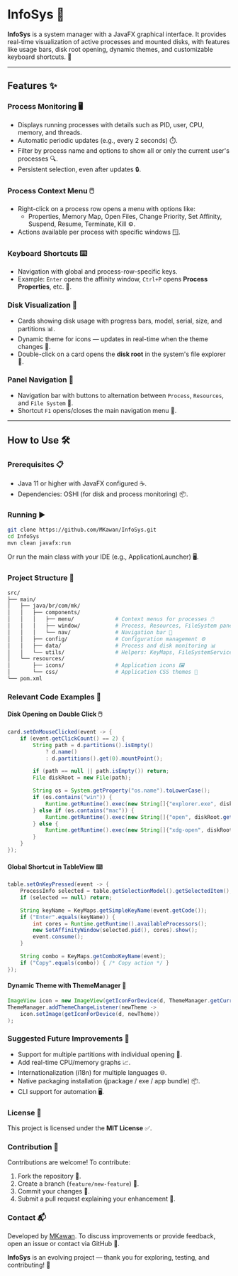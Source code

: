 # InfoSys 🌟

**InfoSys** is a system manager with a JavaFX graphical interface. It provides real-time visualization of active processes and mounted disks, with features like usage bars, disk root opening, dynamic themes, and customizable keyboard shortcuts. 🚀

---

## Features ✨

### Process Monitoring 🖥️
- Displays running processes with details such as PID, user, CPU, memory, and threads.
- Automatic periodic updates (e.g., every 2 seconds) ⏱️.
- Filter by process name and options to show all or only the current user's processes 🔍.
- Persistent selection, even after updates 🔒.

### Process Context Menu 🖱️
- Right-click on a process row opens a menu with options like:
  - Properties, Memory Map, Open Files, Change Priority, Set Affinity, Suspend, Resume, Terminate, Kill ⚙️.
- Actions available per process with specific windows 🪟.

### Keyboard Shortcuts ⌨️
- Navigation with global and process-row-specific keys.
- Example: `Enter` opens the affinity window, `Ctrl+P` opens **Process Properties**, etc. 🚪.

### Disk Visualization 💾
- Cards showing disk usage with progress bars, model, serial, size, and partitions 📊.
- Dynamic theme for icons — updates in real-time when the theme changes 🎨.
- Double-click on a card opens the **disk root** in the system's file explorer 📂.

### Panel Navigation 🧭
- Navigation bar with buttons to alternation between `Process`, `Resources`, and `File System` 🔄.
- Shortcut `F1` opens/closes the main navigation menu 🚪.

---

## How to Use 🛠️

### Prerequisites 📋
- Java 11 or higher with JavaFX configured ☕.
- Dependencies: OSHI (for disk and process monitoring) 📦.

### Running ▶️
```bash
git clone https://github.com/MKawan/InfoSys.git
cd InfoSys
mvn clean javafx:run
```
Or run the main class with your IDE (e.g., ApplicationLauncher) 🖥️.

### Project Structure 📁
```bash
src/
├── main/
│   ├── java/br/com/mk/
│   │   ├── components/
│   │   │   ├── menu/             # Context menus for processes 🖱️
│   │   │   ├── window/           # Process, Resources, FileSystem panels 🪟
│   │   │   └── nav/              # Navigation bar 🧭
│   │   ├── config/               # Configuration management ⚙️
│   │   ├── data/                 # Process and disk monitoring 📊
│   │   └── utils/                # Helpers: KeyMaps, FileSystemServices, ThemeManager 🛠️
│   └── resources/
│       ├── icons/                # Application icons 🖼️
│       └── css/                  # Application CSS themes 🎨
└── pom.xml
```

### Relevant Code Examples 📜

#### Disk Opening on Double Click 🖱️
```java
card.setOnMouseClicked(event -> {
    if (event.getClickCount() == 2) {
        String path = d.partitions().isEmpty()
            ? d.name()
            : d.partitions().get(0).mountPoint();

        if (path == null || path.isEmpty()) return;
        File diskRoot = new File(path);

        String os = System.getProperty("os.name").toLowerCase();
        if (os.contains("win")) {
            Runtime.getRuntime().exec(new String[]{"explorer.exe", diskRoot.getAbsolutePath()});
        } else if (os.contains("mac")) {
            Runtime.getRuntime().exec(new String[]{"open", diskRoot.getAbsolutePath()});
        } else {
            Runtime.getRuntime().exec(new String[]{"xdg-open", diskRoot.getAbsolutePath()});
        }
    }
});
```

#### Global Shortcut in TableView ⌨️
```java
table.setOnKeyPressed(event -> {
    ProcessInfo selected = table.getSelectionModel().getSelectedItem();
    if (selected == null) return;

    String keyName = KeyMaps.getSimpleKeyName(event.getCode());
    if ("Enter".equals(keyName)) {
        int cores = Runtime.getRuntime().availableProcessors();
        new SetAffinityWindow(selected.pid(), cores).show();
        event.consume();
    }

    String combo = KeyMaps.getComboKeyName(event);
    if ("Copy".equals(combo)) { /* Copy action */ }
});
```

#### Dynamic Theme with ThemeManager 🎨
```java
ImageView icon = new ImageView(getIconForDevice(d, ThemeManager.getCurrentTheme()));
ThemeManager.addThemeChangeListener(newTheme ->
    icon.setImage(getIconForDevice(d, newTheme))
);
```

### Suggested Future Improvements 🚀
- Support for multiple partitions with individual opening 💾.
- Add real-time CPU/memory graphs 📈.
- Internationalization (i18n) for multiple languages 🌐.
- Native packaging installation (jpackage / exe / app bundle) 📦.
- CLI support for automation 🖥️.

### License 📜
This project is licensed under the **MIT License** ✅.

### Contribution 🤝
Contributions are welcome! To contribute:
1. Fork the repository 🍴.
2. Create a branch (`feature/new-feature`) 🌿.
3. Commit your changes 📝.
4. Submit a pull request explaining your enhancement 🚀.

### Contact 📬
Developed by [MKawan](https://github.com/MKawan). To discuss improvements or provide feedback, open an issue or contact via GitHub 🙌.

**InfoSys** is an evolving project — thank you for exploring, testing, and contributing! 🎉
